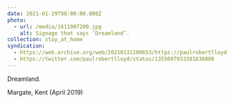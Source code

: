 ```yaml
---
date: 2021-01-29T08:00:00.000Z
photo:
  - url: /media/1611907200.jpg
    alt: Signage that says ‘Dreamland’.
collection: stay_at_home
syndication:
  - https://web.archive.org/web/20210131100653/https://paulrobertlloyd.com/photos/1611907200/
  - https://twitter.com/paulrobertlloyd/status/1355097933381836800
---
```

Dreamland.

Margate, Kent (April 2019)
